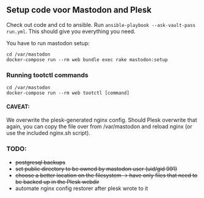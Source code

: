 ## Setup code voor Mastodon and Plesk

Check out code and cd to ansible.
Run `ansible-playbook --ask-vault-pass run.yml`. This should give you everything you need.

You have to run mastodon setup:
```
cd /var/mastodon
docker-compose run --rm web bundle exec rake mastodon:setup
```

### Running tootctl commands
```
cd /var/mastodon
docker-compose run --rm web tootctl [command]
```

#### CAVEAT:
We overwrite the plesk-generated nginx config. Should Plesk overwrite that again, you can copy the file over from /var/mastodon and reload nginx (or use the included nginx.sh script).

### TODO:
- ~~postgresql backups~~
- ~~set public directory to be owned by mastodon user (uid/gid 991)~~
- ~~choose a better location on the filesystem -> have only files that need to be backed up in the Plesk webdir~~
- automate nginx config restorer after plesk wrote to it
